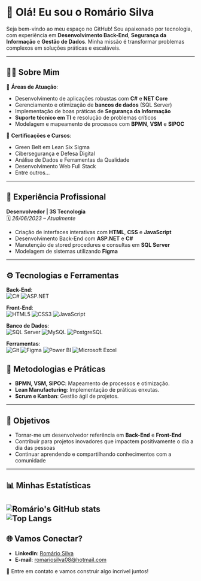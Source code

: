 # 🌟 Olá! Eu sou o Romário Silva 

Seja bem-vindo ao meu espaço no GitHub! Sou apaixonado por tecnologia, com experiência em **Desenvolvimento Back-End**, **Segurança da Informação** e **Gestão de Dados**. Minha missão é transformar problemas complexos em soluções práticas e escaláveis.

---

## 🧑‍💻 Sobre Mim

🎯 **Áreas de Atuação**:  
- Desenvolvimento de aplicações robustas com **C#** e **NET Core**  
- Gerenciamento e otimização de **bancos de dados** (SQL Server)  
- Implementação de boas práticas de **Segurança da Informação**  
- **Suporte técnico em TI** e resolução de problemas críticos  
- Modelagem e mapeamento de processos com **BPMN**, **VSM** e **SIPOC**  

📜 **Certificações e Cursos**:  
- Green Belt em Lean Six Sigma  
- Cibersegurança e Defesa Digital  
- Análise de Dados e Ferramentas da Qualidade  
- Desenvolvimento Web Full Stack  
- Entre outros...  

---

## 💼 Experiência Profissional

**Desenvolvedor | 3S Tecnologia**  
🗓️ *26/06/2023 – Atualmente*  
- Criação de interfaces interativas com **HTML**, **CSS** e **JavaScript**  
- Desenvolvimento Back-End com **ASP.NET** e **C#**  
- Manutenção de stored procedures e consultas em **SQL Server**  
- Modelagem de sistemas utilizando **Figma**  

---

## ⚙️ Tecnologias e Ferramentas

**Back-End**:  
![C#](https://img.shields.io/badge/C%23-%23239120.svg?style=for-the-badge&logo=c-sharp&logoColor=white) ![ASP.NET](https://img.shields.io/badge/ASP.NET-%235C2D91.svg?style=for-the-badge&logo=.net&logoColor=white)

**Front-End**:  
![HTML5](https://img.shields.io/badge/HTML5-%23E34F26.svg?style=for-the-badge&logo=html5&logoColor=white) ![CSS3](https://img.shields.io/badge/CSS3-%231572B6.svg?style=for-the-badge&logo=css3&logoColor=white) ![JavaScript](https://img.shields.io/badge/JavaScript-%23F7DF1E.svg?style=for-the-badge&logo=javascript&logoColor=black)

**Banco de Dados**:  
![SQL Server](https://img.shields.io/badge/SQL%20Server-%23CC2927.svg?style=for-the-badge&logo=microsoft-sql-server&logoColor=white) ![MySQL](https://img.shields.io/badge/MySQL-%2300f.svg?style=for-the-badge&logo=mysql&logoColor=white) ![PostgreSQL](https://img.shields.io/badge/PostgreSQL-%23316192.svg?style=for-the-badge&logo=postgresql&logoColor=white)

**Ferramentas**:  
![Git](https://img.shields.io/badge/Git-%23F05033.svg?style=for-the-badge&logo=git&logoColor=white) ![Figma](https://img.shields.io/badge/Figma-%23F24E1E.svg?style=for-the-badge&logo=figma&logoColor=white) ![Power BI](https://img.shields.io/badge/Power%20BI-%23F2C811.svg?style=for-the-badge&logo=power-bi&logoColor=black) ![Microsoft Excel](https://img.shields.io/badge/Microsoft%20Excel-%23217346.svg?style=for-the-badge&logo=microsoft-excel&logoColor=white)


## 🚀 Metodologias e Práticas
- **BPMN, VSM, SIPOC**: Mapeamento de processos e otimização.
- **Lean Manufacturing**: Implementação de práticas enxutas.
- **Scrum e Kanban**: Gestão ágil de projetos.

---

## 🚀 Objetivos

- Tornar-me um desenvolvedor referência em **Back-End** e **Front-End**  
- Contribuir para projetos inovadores que impactem positivamente o dia a dia das pessoas  
- Continuar aprendendo e compartilhando conhecimentos com a comunidade  

---

## 📊 Minhas Estatísticas  

![Romário's GitHub stats](https://github-readme-stats.vercel.app/api?username=Romariosilva08&show_icons=true&theme=radical)  
![Top Langs](https://github-readme-stats.vercel.app/api/top-langs/?username=Romariosilva08&layout=compact&theme=radical)  
---

## 🌐 Vamos Conectar?  

- **LinkedIn**: [Romário Silva](https://www.linkedin.com/in/romario-silva-araujo)  
- **E-mail**: romariosilva08@hotmail.com  

📩 Entre em contato e vamos construir algo incrível juntos!  
